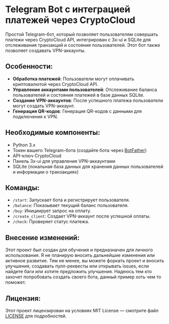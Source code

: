 # Telegram Bot с интеграцией платежей через CryptoCloud

Простой Telegram-бот, который позволяет пользователям совершать платежи через CryptoCloud API, интегрирован с 3x-ui и SQLite для отслеживания транзакций и состояния пользователей. Этот бот также позволяет создавать VPN-аккаунты.

## Особенности:
- **Обработка платежей**: Пользователи могут оплачивать криптовалютой через CryptoCloud API.
- **Управление аккаунтами пользователей**: Отслеживание баланса пользователей и состояния платежей в базе данных SQLite.
- **Создание VPN-аккаунтов**: После успешного платежа пользователи могут создать VPN-аккаунт.
- **Генерация QR-кодов**: Генерация QR-кодов с данными для подключения к VPN.

## Необходимые компоненты:
- Python 3.x
- Токен вашего Telegram-бота (создайте бота через [BotFather](https://core.telegram.org/bots#botfather))
- API-ключ CryptoCloud
- Панель 3x-ui для управления VPN-аккаунтами
- SQLite (локальная база данных для хранения данных пользователей и информации о транзакциях)


## Команды:
- `/start`: Запускает бота и регистрирует пользователя.
- `/balance`: Показывает текущий баланс пользователя.
- `/buy`: Инициирует запрос на оплату.
- `/create_client`: Создает VPN-аккаунт после успешной оплаты.
- `/check`: Проверяет статус платежа.

## Внесение изменений:
Этот проект был создан для обучения и предназначен для личного использования. Я не планирую вносить дальнейшие изменения или активное развитие. Тем не менее, вы можете форкать проект и вносить улучшения, создавать пулл-реквесты или открывать issues, если найдете баги или хотите предложить улучшения.
Надеюсь тем кто захочет попробовать создать своего бота, данный пример хоть чем то поможет.

## Лицензия:
Этот проект лицензирован на условиях MIT License — смотрите файл [LICENSE](LICENSE) для подробностей.


